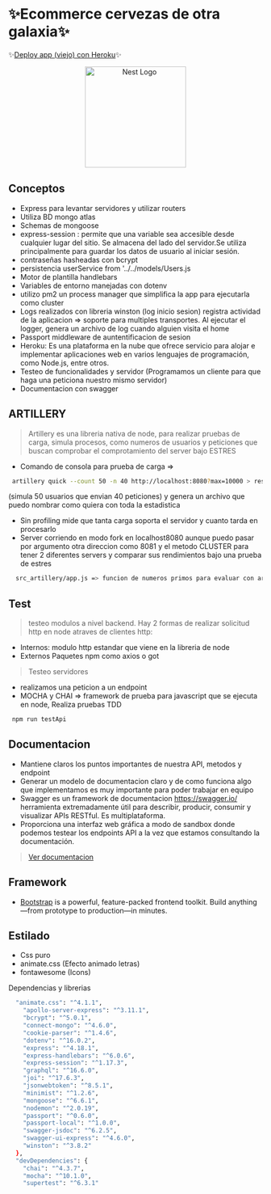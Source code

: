 # ✨Ecommerce cervezas de otra galaxia✨
✨[Deploy app (viejo) con Heroku](https://ecommercenodejsnacho.herokuapp.com/login)✨
<p align="center">
  <a href="http://nestjs.com/" target="blank"><img src="![image](https://user-images.githubusercontent.com/90514599/208019312-68dc485a-3c2b-47f9-ae0a-edd3f1969168.png)" width="200" alt="Nest Logo" /></a>
</p>

[circleci-image]: ![image](https://user-images.githubusercontent.com/90514599/208019239-f75ce1ea-f4d2-4d72-a4a0-91301e55ab87.png)
[circleci-url]: ![image](https://user-images.githubusercontent.com/90514599/208019280-a3bf2330-c656-4cc9-9702-77c8f2eb511c.png)

## Conceptos
- Express para levantar servidores y utilizar routers
- Utiliza BD mongo atlas
- Schemas de mongoose
- express-session :  permite que una variable sea accesible desde cualquier lugar del sitio. Se almacena del lado del servidor.Se utiliza principalmente para guardar los datos de usuario al iniciar sesión.
- contraseñas hasheadas con bcrypt 
- persistencia userService from '../../models/Users.js
- Motor de plantilla handlebars
- Variables de entorno manejadas con dotenv 
- utilizo pm2 un process manager que simplifica la app para ejecutarla como cluster
- Logs realizados con libreria winston (log inicio sesion) registra actividad de la aplicacion => soporte para multiples transportes. Al ejecutar el logger, genera un    archivo de log cuando alguien visita el home
- Passport middleware de auntentificacion de sesion
- Heroku: Es una plataforma en la nube que ofrece servicio para alojar e implementar aplicaciones web en varios lenguajes de programación, como Node.js, entre otros.
- Testeo de funcionalidades y servidor (Programamos un cliente para que haga una peticiona  nuestro mismo servidor)
- Documentacion con swagger

## ARTILLERY 
> Artillery es una libreria nativa de node, para realizar pruebas de carga, simula procesos, como numeros de usuarios y peticiones que buscan comprobar el comprotamiento del server bajo ESTRES
- Comando de consola para prueba de carga => 
 ```sh
  artillery quick --count 50 -n 40 http://localhost:8080?max=10000 > resultFork.txt

```
 
(simula 50 usuarios que envian 40 peticiones) y genera un archivo que puedo nombrar como quiera con toda la estadistica 
- Sin profiling mide que tanta carga soporta el servidor y cuanto tarda en procesarlo
- Server corriendo en modo fork en localhost8080 aunque puedo pasar por argumento otra direccion como 8081 y el metodo CLUSTER para tener 2 diferentes servers y comparar sus rendimientos bajo una prueba de estres

```sh
  src_artillery/app.js => funcion de numeros primos para evaluar con artillery su comportamiento en modo fork y se puede pasar por argumento modo cluster

```
## Test
> testeo modulos a nivel backend. Hay 2 formas de realizar solicitud http en node atraves de  clientes http:
- Internos: modulo http estandar  que viene en la libreria de node 
- Externos  Paquetes npm como axios o got 

>Testeo servidores
- realizamos una peticion a un endpoint
- MOCHA y CHAI => framework de prueba para javascript que se ejecuta en node, Realiza pruebas TDD
 ```sh
  npm run testApi

```

## Documentacion 
- Mantiene claros los puntos importantes de nuestra API, metodos y endpoint 
- Generar  un modelo de documentacion claro y de como funciona algo que implementamos es muy importante para poder trabajar en equipo
- Swagger es un framework de documentacion https://swagger.io/  herramienta extremadamente útil para describir, producir, consumir y visualizar APIs RESTful. Es multiplataforma.
- Proporciona una interfaz web gráfica a modo de sandbox donde podemos testear los endpoints API a la vez que estamos consultando la documentación. 
 > [Ver documentacion](http://localhost:8080/api-docs/)



## Framework
-  [Bootstrap](https://getbootstrap.com/docs/5.2/getting-started/introduction/) is a powerful, feature-packed frontend toolkit. Build anything—from prototype to production—in minutes.

## Estilado
- Css puro 
- animate.css (Efecto animado letras)
- fontawesome (Icons)

Dependencias y librerias

```sh
  "animate.css": "^4.1.1",
    "apollo-server-express": "^3.11.1",
    "bcrypt": "^5.0.1",
    "connect-mongo": "^4.6.0",
    "cookie-parser": "^1.4.6",
    "dotenv": "^16.0.2",
    "express": "^4.18.1",
    "express-handlebars": "^6.0.6",
    "express-session": "^1.17.3",
    "graphql": "^16.6.0",
    "joi": "^17.6.3",
    "jsonwebtoken": "^8.5.1",
    "minimist": "^1.2.6",
    "mongoose": "^6.6.1",
    "nodemon": "^2.0.19",
    "passport": "^0.6.0",
    "passport-local": "^1.0.0",
    "swagger-jsdoc": "^6.2.5",
    "swagger-ui-express": "^4.6.0",
    "winston": "^3.8.2"
  },
  "devDependencies": {
    "chai": "^4.3.7",
    "mocha": "^10.1.0",
    "supertest": "^6.3.1"


```

